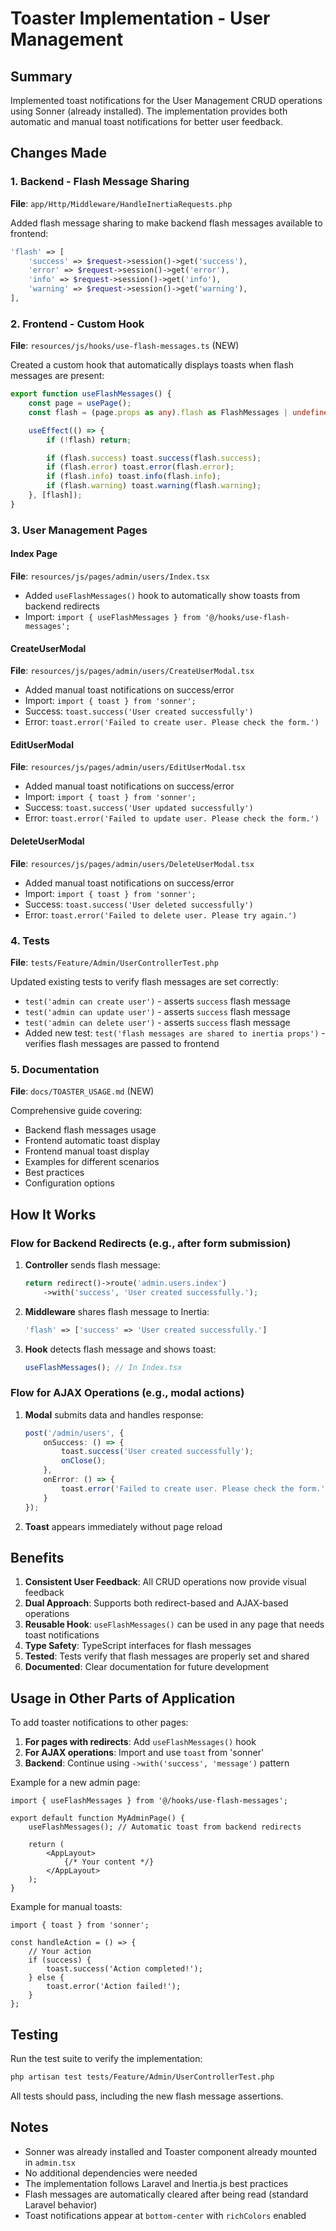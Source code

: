# Toaster Implementation - User Management

## Summary

Implemented toast notifications for the User Management CRUD operations using Sonner (already installed). The implementation provides both automatic and manual toast notifications for better user feedback.

## Changes Made

### 1. Backend - Flash Message Sharing

**File**: `app/Http/Middleware/HandleInertiaRequests.php`

Added flash message sharing to make backend flash messages available to frontend:

```php
'flash' => [
    'success' => $request->session()->get('success'),
    'error' => $request->session()->get('error'),
    'info' => $request->session()->get('info'),
    'warning' => $request->session()->get('warning'),
],
```

### 2. Frontend - Custom Hook

**File**: `resources/js/hooks/use-flash-messages.ts` (NEW)

Created a custom hook that automatically displays toasts when flash messages are present:

```typescript
export function useFlashMessages() {
    const page = usePage();
    const flash = (page.props as any).flash as FlashMessages | undefined;

    useEffect(() => {
        if (!flash) return;

        if (flash.success) toast.success(flash.success);
        if (flash.error) toast.error(flash.error);
        if (flash.info) toast.info(flash.info);
        if (flash.warning) toast.warning(flash.warning);
    }, [flash]);
}
```

### 3. User Management Pages

#### Index Page
**File**: `resources/js/pages/admin/users/Index.tsx`

- Added `useFlashMessages()` hook to automatically show toasts from backend redirects
- Import: `import { useFlashMessages } from '@/hooks/use-flash-messages';`

#### CreateUserModal
**File**: `resources/js/pages/admin/users/CreateUserModal.tsx`

- Added manual toast notifications on success/error
- Import: `import { toast } from 'sonner';`
- Success: `toast.success('User created successfully')`
- Error: `toast.error('Failed to create user. Please check the form.')`

#### EditUserModal
**File**: `resources/js/pages/admin/users/EditUserModal.tsx`

- Added manual toast notifications on success/error
- Import: `import { toast } from 'sonner';`
- Success: `toast.success('User updated successfully')`
- Error: `toast.error('Failed to update user. Please check the form.')`

#### DeleteUserModal
**File**: `resources/js/pages/admin/users/DeleteUserModal.tsx`

- Added manual toast notifications on success/error
- Import: `import { toast } from 'sonner';`
- Success: `toast.success('User deleted successfully')`
- Error: `toast.error('Failed to delete user. Please try again.')`

### 4. Tests

**File**: `tests/Feature/Admin/UserControllerTest.php`

Updated existing tests to verify flash messages are set correctly:

- `test('admin can create user')` - asserts `success` flash message
- `test('admin can update user')` - asserts `success` flash message
- `test('admin can delete user')` - asserts `success` flash message
- Added new test: `test('flash messages are shared to inertia props')` - verifies flash messages are passed to frontend

### 5. Documentation

**File**: `docs/TOASTER_USAGE.md` (NEW)

Comprehensive guide covering:
- Backend flash messages usage
- Frontend automatic toast display
- Frontend manual toast display
- Examples for different scenarios
- Best practices
- Configuration options

## How It Works

### Flow for Backend Redirects (e.g., after form submission)

1. **Controller** sends flash message:
   ```php
   return redirect()->route('admin.users.index')
       ->with('success', 'User created successfully.');
   ```

2. **Middleware** shares flash message to Inertia:
   ```php
   'flash' => ['success' => 'User created successfully.']
   ```

3. **Hook** detects flash message and shows toast:
   ```typescript
   useFlashMessages(); // In Index.tsx
   ```

### Flow for AJAX Operations (e.g., modal actions)

1. **Modal** submits data and handles response:
   ```typescript
   post('/admin/users', {
       onSuccess: () => {
           toast.success('User created successfully');
           onClose();
       },
       onError: () => {
           toast.error('Failed to create user. Please check the form.');
       }
   });
   ```

2. **Toast** appears immediately without page reload

## Benefits

1. **Consistent User Feedback**: All CRUD operations now provide visual feedback
2. **Dual Approach**: Supports both redirect-based and AJAX-based operations
3. **Reusable Hook**: `useFlashMessages()` can be used in any page that needs toast notifications
4. **Type Safety**: TypeScript interfaces for flash messages
5. **Tested**: Tests verify that flash messages are properly set and shared
6. **Documented**: Clear documentation for future development

## Usage in Other Parts of Application

To add toaster notifications to other pages:

1. **For pages with redirects**: Add `useFlashMessages()` hook
2. **For AJAX operations**: Import and use `toast` from 'sonner'
3. **Backend**: Continue using `->with('success', 'message')` pattern

Example for a new admin page:

```tsx
import { useFlashMessages } from '@/hooks/use-flash-messages';

export default function MyAdminPage() {
    useFlashMessages(); // Automatic toast from backend redirects
    
    return (
        <AppLayout>
            {/* Your content */}
        </AppLayout>
    );
}
```

Example for manual toasts:

```tsx
import { toast } from 'sonner';

const handleAction = () => {
    // Your action
    if (success) {
        toast.success('Action completed!');
    } else {
        toast.error('Action failed!');
    }
};
```

## Testing

Run the test suite to verify the implementation:

```bash
php artisan test tests/Feature/Admin/UserControllerTest.php
```

All tests should pass, including the new flash message assertions.

## Notes

- Sonner was already installed and Toaster component already mounted in `admin.tsx`
- No additional dependencies were needed
- The implementation follows Laravel and Inertia.js best practices
- Flash messages are automatically cleared after being read (standard Laravel behavior)
- Toast notifications appear at `bottom-center` with `richColors` enabled
